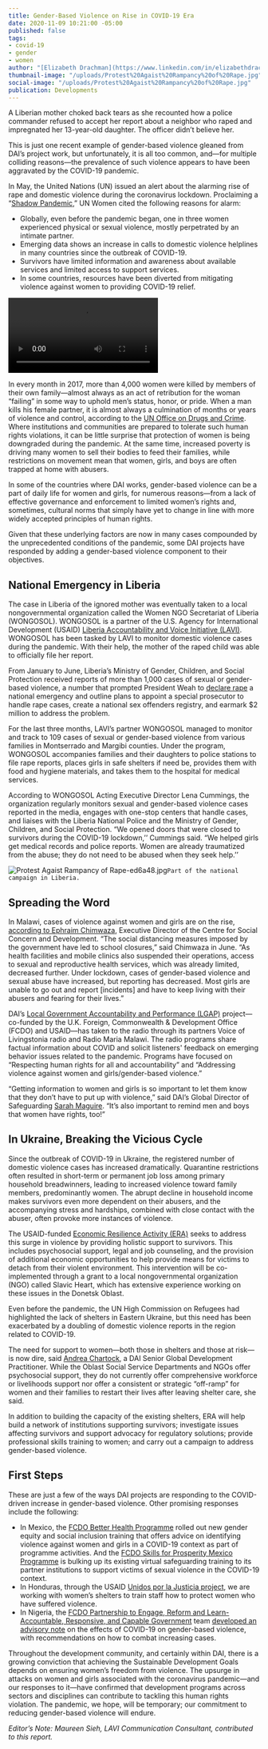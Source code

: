 ```yaml
---
title: Gender-Based Violence on Rise in COVID-19 Era
date: 2020-11-09 10:21:00 -05:00
published: false
tags:
- covid-19
- gender
- women
author: "[Elizabeth Drachman](https://www.linkedin.com/in/elizabethdrachman/)"
thumbnail-image: "/uploads/Protest%20Agaist%20Rampancy%20of%20Rape.jpg"
social-image: "/uploads/Protest%20Agaist%20Rampancy%20of%20Rape.jpg"
publication: Developments
---
```


A Liberian mother choked back tears as she recounted how a police commander refused to accept her report about a neighbor who raped and impregnated her 13-year-old daughter. The officer didn’t believe her.

This is just one recent example of gender-based violence gleaned from DAI’s project work, but unfortunately, it is all too common, and—for multiple colliding reasons—the prevalence of such violence appears to have been aggravated by the COVID-19 pandemic. 






In May, the United Nations (UN) issued an alert about the alarming rise of rape and domestic violence during the coronavirus lockdown. Proclaiming a “[Shadow Pandemic](https://www.unwomen.org/en/news/in-focus/in-focus-gender-equality-in-covid-19-response/violence-against-women-during-covid-19),” UN Women cited the following reasons for alarm:

* Globally, even before the pandemic began, one in three women experienced physical or sexual violence, mostly perpetrated by an intimate partner.
* Emerging data shows an increase in calls to domestic violence helplines in many countries since the outbreak of COVID-19.
* Survivors have limited information and awareness about available services and limited access to support services.
* In some countries, resources have been diverted from mitigating violence against women to providing COVID-19 relief.

![Facts MP4.mp4](/uploads/Facts%20MP4.mp4)

In every month in 2017, more than 4,000 women were killed by members of their own family—almost always as an act of retribution for the woman “failing” in some way to uphold men’s status, honor, or pride. When a man kills his female partner, it is almost always a culmination of months or years of violence and control, according to the [UN Office on Drugs and Crime](https://www.unodc.org/documents/data-and-analysis/GSH2018/GSH18_Gender-related_killing_of_women_and_girls.pdf). Where institutions and communities are prepared to tolerate such human rights violations, it can be little surprise that protection of women is being downgraded during the pandemic. At the same time, increased poverty is driving many women to sell their bodies to feed their families, while restrictions on movement mean that women, girls, and boys are often trapped at home with abusers. 

In some of the countries where DAI works, gender-based violence can be a part of daily life for women and girls, for numerous reasons—from a lack of effective governance and enforcement to limited women’s rights and, sometimes, cultural norms that simply have yet to change in line with more widely accepted principles of human rights. 

Given that these underlying factors are now in many cases compounded by the unprecedented conditions of the pandemic, some DAI projects have responded by adding a gender-based violence component to their objectives. 

## National Emergency in Liberia 

The case in Liberia of the ignored mother was eventually taken to a local nongovernmental organization called the Women NGO Secretariat of Liberia (WONGOSOL). WONGOSOL is a partner of the U.S. Agency for International Development (USAID) [Liberia Accountability and Voice Initiative (LAVI)](https://www.dai.com/our-work/projects/liberia-accountability-and-voice-initiative-lavi). WONGOSOL has been tasked by LAVI to monitor domestic violence cases during the pandemic. With their help, the mother of the raped child was able to officially file her report.

From January to June, Liberia’s Ministry of Gender, Children, and Social Protection received reports of more than 1,000 cases of sexual or gender-based violence, a number that prompted President Weah to [declare rape](http://mofa.gov.lr/public2/2press.php?news_id=3618&related=7&pg=sp#:~:text=President%20Weah%20declares%20Rape%20and%20all%20forms%20of%20SGBV%20as%20a%20National%20Emergency,-ShareThis%20Facebook%20Tweet&text=His%20Excellency%20President%20George%20Manneh%20Weah%20has%20issued%20a%20proclamation,Violence%20as%20a%20Natio) a national emergency and outline plans to appoint a special prosecutor to handle rape cases, create a national sex offenders registry, and earmark $2 million to address the problem. 

For the last three months, LAVI’s partner WONGOSOL managed to monitor and track to 109 cases of sexual or gender-based violence from various families in Montserrado and Margibi counties. Under the program, WONGOSOL accompanies families and their daughters to police stations to file rape reports, places girls in safe shelters if need be, provides them with food and hygiene materials, and takes them to the hospital for medical services. 

According to WONGOSOL Acting Executive Director Lena Cummings, the organization regularly monitors sexual and gender-based violence cases reported in the media, engages with one-stop centers that handle cases, and liaises with the Liberia National Police and the Ministry of Gender, Children, and Social Protection. “We opened doors that were closed to survivors during the COVID-19 lockdown,’’ Cummings said. “We helped girls get medical records and police reports. Women are already traumatized from the abuse; they do not need to be abused when they seek help.’’

![Protest Agaist Rampancy of Rape-ed6a48.jpg](/uploads/Protest%20Agaist%20Rampancy%20of%20Rape-ed6a48.jpg)`Part of the national campaign in Liberia.`

## Spreading the Word

In Malawi, cases of violence against women and girls are on the rise, [according to Ephraim Chimwaza](https://www.civicus.org/index.php/media-resources/news/interviews/4463-malawi-girls-need-protection-not-just-against-covid-19-but-also-against-endemic-violations-of-their-rights), Executive Director of the Centre for Social Concern and Development. “The social distancing measures imposed by the government have led to school closures,” said Chimwaza in June. “As health facilities and mobile clinics also suspended their operations, access to sexual and reproductive health services, which was already limited, decreased further. Under lockdown, cases of gender-based violence and sexual abuse have increased, but reporting has decreased. Most girls are unable to go out and report [incidents] and have to keep living with their abusers and fearing for their lives.”

DAI’s [Local Government Accountability and Performance (LGAP)](https://www.dai.com/our-work/projects/malawi-local-government-accountability-and-performance-lgap) project—co-funded by the U.K. Foreign, Commonwealth & Development Office (FCDO) and USAID—has taken to the radio through its partners Voice of Livingstonia radio and Radio Maria Malawi. The radio programs share factual information about COVID and solicit listeners' feedback on emerging behavior issues related to the pandemic. Programs have focused on “Respecting human rights for all and accountability” and “Addressing violence against women and girls/gender-based violence.”

“Getting information to women and girls is so important to let them know that they don’t have to put up with violence,” said DAI’s Global Director of Safeguarding [Sarah Maguire](https://www.dai.com/who-we-are/our-team/sarah-maguire). “It’s also important to remind men and boys that women have rights, too!”

## In Ukraine, Breaking the Vicious Cycle

Since the outbreak of COVID-19 in Ukraine, the registered number of domestic violence cases has increased dramatically. Quarantine restrictions often resulted in short-term or permanent job loss among primary household breadwinners, leading to increased violence toward family members, predominantly women. The abrupt decline in household income makes survivors even more dependent on their abusers, and the accompanying stress and hardships, combined with close contact with the abuser, often provoke more instances of violence. 

The USAID-funded [Economic Resilience Activity (ERA)](https://www.dai.com/our-work/projects/ukraine-economic-resilience-activity) seeks to address this surge in violence by providing holistic support to survivors. This includes psychosocial support, legal and job counseling, and the provision of additional economic opportunities to help provide means for victims to detach from their violent environment. This intervention will be co-implemented through a grant to a local nongovernmental organization (NGO) called Slavic Heart, which has extensive experience working on these issues in the Donetsk Oblast. 

Even before the pandemic, the UN High Commission on Refugees had highlighted the lack of shelters in Eastern Ukraine, but this need has been exacerbated by a doubling of domestic violence reports in the region related to COVID-19.

The need for support to women—both those in shelters and those at risk—is now dire, said [Andrea Chartock](https://www.dai.com/who-we-are/our-team/andrea-chartock), a DAI Senior Global Development Practitioner. While the Oblast Social Service Departments and NGOs offer psychosocial support, they do not currently offer comprehensive workforce or livelihoods support nor offer a consistent or strategic “off-ramp” for women and their families to restart their lives after leaving shelter care, she said. 

In addition to building the capacity of the existing shelters, ERA will help build a network of institutions supporting survivors; investigate issues affecting survivors and support advocacy for regulatory solutions; provide professional skills training to women; and carry out a campaign to address gender-based violence.

## First Steps

These are just a few of the ways DAI projects are responding to the COVID-driven increase in gender-based violence. Other promising responses include the following:

* In Mexico, the [FCDO Better Health Programme](https://www.dai.com/our-work/projects/mexico-prosperity-fund-better-health-programme) rolled out new gender equity and social inclusion training that offers advice on identifying violence against women and girls in a COVID-19 context as part of programme activities. And the [FCDO Skills for Prosperity Mexico Programme](https://www.dai.com/our-work/projects/mexico-skills-for-prosperity-mexico-s4pm) is bulking up its existing virtual safeguarding training to its partner institutions to support victims of sexual violence in the COVID-19 context.
* In Honduras, through the USAID [Unidos por la Justicia project](https://www.dai.com/our-work/projects/honduras-united-for-justice), we are working with women’s shelters to train staff how to protect women who have suffered violence. 
* In Nigeria, the [FCDO Partnership to Engage, Reform and Learn-Accountable, Responsive, and Capable Government](https://www.dai.com/our-work/projects/nigeria-accountable-responsive-and-capable-government-ARC) team [developed an advisory note](http://www.perlnigeria.net/new-version/resources-for-partners/effect-of-covid-19-on-gender-based-violence) on the effects of COVID-19 on gender-based violence, with recommendations on how to combat increasing cases. 

Throughout the development community, and certainly within DAI, there is a growing conviction that achieving the Sustainable Development Goals depends on ensuring women’s freedom from violence. The upsurge in attacks on women and girls associated with the coronavirus pandemic—and our responses to it—have confirmed that development programs across sectors and disciplines can contribute to tackling this human rights violation. The pandemic, we hope, will be temporary; our commitment to reducing gender-based violence will endure. 

*Editor’s Note: Maureen Sieh, LAVI Communication Consultant, contributed to this report.*